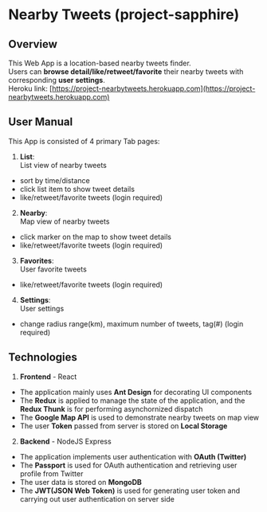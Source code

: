 # Nearby Tweets (project-sapphire)
## Overview
This Web App is a location-based nearby tweets finder.<br>
Users can **browse detail/like/retweet/favorite** their nearby tweets with corresponding **user settings**.<br>
Heroku link: [https://project-nearbytweets.herokuapp.com](https://project-nearbytweets.herokuapp.com)

## User Manual
This App is consisted of 4 primary Tab pages:<br>
1. **List**: <br>
List view of nearby tweets
- sort by time/distance
- click list item to show tweet details
- like/retweet/favorite tweets (login required)
2. **Nearby**: <br>
Map view of nearby tweets
- click marker on the map to show tweet details
- like/retweet/favorite tweets (login required)
3. **Favorites**: <br>
User favorite tweets
- like/retweet/favorite tweets (login required)
4. **Settings**: <br>
User settings
- change radius range(km), maximum number of tweets, tag(#) (login required)

## Technologies
1. **Frontend** - React
- The application mainly uses **Ant Design** for decorating UI components
- The **Redux** is applied to manage the state of the application, and the **Redux Thunk** is for performing asynchornized dispatch
- The **Google Map API** is used to demonstrate nearby tweets on map view
- The user **Token** passed from server is stored on **Local Storage**

2. **Backend** - NodeJS Express
- The application implements user authentication with **OAuth (Twitter)**
- The **Passport** is used for OAuth authentication and retrieving user profile from Twitter
- The user data is stored on **MongoDB**
- The **JWT(JSON Web Token)** is used for generating user token and carrying out user authentication on server side
